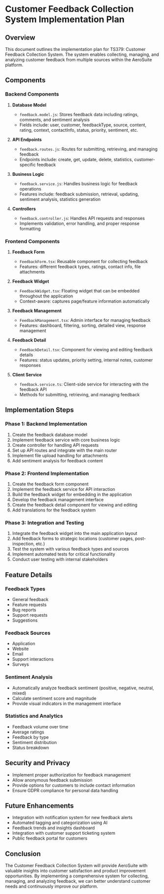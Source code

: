 # Customer Feedback Collection System Implementation Plan

## Overview

This document outlines the implementation plan for TS379: Customer Feedback Collection System. The
system enables collecting, managing, and analyzing customer feedback from multiple sources within
the AeroSuite platform.

## Components

### Backend Components

1. __Database Model__
   - `feedback.model.js`: Stores feedback data including ratings, comments, and sentiment analysis
   - Fields include: user, customer, feedbackType, source, content, rating, context, contactInfo,
status, priority, sentiment, etc.

2. __API Endpoints__
   - `feedback.routes.js`: Routes for submitting, retrieving, and managing feedback
   - Endpoints include: create, get, update, delete, statistics, customer-specific feedback

3. __Business Logic__
   - `feedback.service.js`: Handles business logic for feedback operations
   - Features include: feedback submission, retrieval, updating, sentiment analysis, statistics
generation

4. __Controllers__
   - `feedback.controller.js`: Handles API requests and responses
   - Implements validation, error handling, and proper response formatting

### Frontend Components

1. __Feedback Form__
   - `FeedbackForm.tsx`: Reusable component for collecting feedback
   - Features: different feedback types, ratings, contact info, file attachments

2. __Feedback Widget__
   - `FeedbackWidget.tsx`: Floating widget that can be embedded throughout the application
   - Context-aware: captures page/feature information automatically

3. __Feedback Management__
   - `FeedbackManagement.tsx`: Admin interface for managing feedback
   - Features: dashboard, filtering, sorting, detailed view, response management

4. __Feedback Detail__
   - `FeedbackDetail.tsx`: Component for viewing and editing feedback details
   - Features: status updates, priority setting, internal notes, customer responses

5. __Client Service__
   - `feedback.service.ts`: Client-side service for interacting with the feedback API
   - Methods for submitting, retrieving, and managing feedback

## Implementation Steps

### Phase 1: Backend Implementation

1. Create the feedback database model
2. Implement feedback service with core business logic
3. Create controller for handling API requests
4. Set up API routes and integrate with the main router
5. Implement file upload handling for attachments
6. Add sentiment analysis for feedback content

### Phase 2: Frontend Implementation

1. Create the feedback form component
2. Implement the feedback service for API interaction
3. Build the feedback widget for embedding in the application
4. Develop the feedback management interface
5. Create the feedback detail component for viewing and editing
6. Add translations for the feedback system

### Phase 3: Integration and Testing

1. Integrate the feedback widget into the main application layout
2. Add feedback forms to strategic locations (customer pages, post-inspection, etc.)
3. Test the system with various feedback types and sources
4. Implement automated tests for critical functionality
5. Conduct user testing with internal stakeholders

## Feature Details

### Feedback Types
- General feedback
- Feature requests
- Bug reports
- Support requests
- Suggestions

### Feedback Sources
- Application
- Website
- Email
- Support interactions
- Surveys

### Sentiment Analysis
- Automatically analyze feedback sentiment (positive, negative, neutral, mixed)
- Calculate sentiment score and magnitude
- Provide visual indicators in the management interface

### Statistics and Analytics
- Feedback volume over time
- Average ratings
- Feedback by type
- Sentiment distribution
- Status breakdown

## Security and Privacy

- Implement proper authorization for feedback management
- Allow anonymous feedback submission
- Provide options for customers to include contact information
- Ensure GDPR compliance for personal data handling

## Future Enhancements

- Integration with notification system for new feedback alerts
- Automated tagging and categorization using AI
- Feedback trends and insights dashboard
- Integration with customer support ticketing system
- Public feedback portal for customers

## Conclusion

The Customer Feedback Collection System will provide AeroSuite with valuable insights into customer
satisfaction and product improvement opportunities. By implementing a comprehensive system for
collecting, managing, and analyzing feedback, we can better understand customer needs and
continuously improve our platform.
